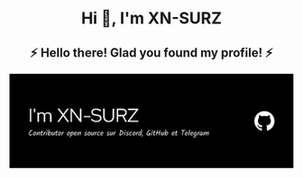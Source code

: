 <h1 align="center">Hi 👋, I'm XN-SURZ</h1>

<h2 align="center">⚡️ Hello there! Glad you found my profile! ⚡️</h2>

![Banner](Banner.png)
